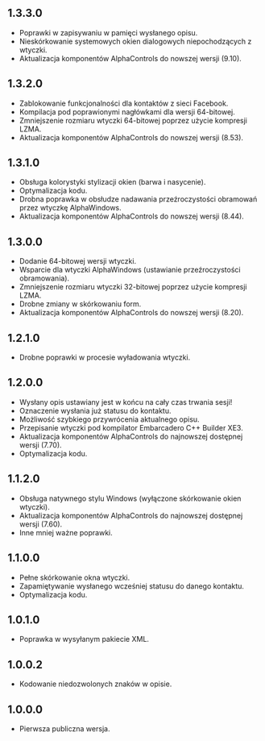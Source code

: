 1.3.3.0
-----
* Poprawki w zapisywaniu w pamięci wysłanego opisu.
* Nieskórkowanie systemowych okien dialogowych niepochodzących z wtyczki.
* Aktualizacja komponentów AlphaControls do nowszej wersji (9.10).

1.3.2.0
-----
* Zablokowanie funkcjonalności dla kontaktów z sieci Facebook.
* Kompilacja pod poprawionymi nagłówkami dla wersji 64-bitowej.
* Zmniejszenie rozmiaru wtyczki 64-bitowej poprzez użycie kompresji LZMA.
* Aktualizacja komponentów AlphaControls do nowszej wersji (8.53).

1.3.1.0
-----
* Obsługa kolorystyki stylizacji okien (barwa i nasycenie).
* Optymalizacja kodu.
* Drobna poprawka w obsłudze nadawania przeźroczystości obramowań przez wtyczkę AlphaWindows.
* Aktualizacja komponentów AlphaControls do nowszej wersji (8.44).

1.3.0.0
-----
* Dodanie 64-bitowej wersji wtyczki.
* Wsparcie dla wtyczki AlphaWindows (ustawianie przeźroczystości obramowania).
* Zmniejszenie rozmiaru wtyczki 32-bitowej poprzez użycie kompresji LZMA.
* Drobne zmiany w skórkowaniu form.
* Aktualizacja komponentów AlphaControls do nowszej wersji (8.20).

1.2.1.0
-----
* Drobne poprawki w procesie wyładowania wtyczki.

1.2.0.0
-----
* Wysłany opis ustawiany jest w końcu na cały czas trwania sesji!
* Oznaczenie wysłania już statusu do kontaktu.
* Możliwość szybkiego przywrócenia aktualnego opisu.
* Przepisanie wtyczki pod kompilator Embarcadero C++ Builder XE3.
* Aktualizacja komponentów AlphaControls do najnowszej dostępnej wersji (7.70).
* Optymalizacja kodu.

1.1.2.0
-----
* Obsługa natywnego stylu Windows (wyłączone skórkowanie okien wtyczki).
* Aktualizacja komponentów AlphaControls do najnowszej dostępnej wersji (7.60).
* Inne mniej ważne poprawki.

1.1.0.0
-----
* Pełne skórkowanie okna wtyczki.
* Zapamiętywanie wysłanego wcześniej statusu do danego kontaktu.
* Optymalizacja kodu.

1.0.1.0
-----
* Poprawka w wysyłanym pakiecie XML.

1.0.0.2
-----
* Kodowanie niedozwolonych znaków w opisie.

1.0.0.0
-----
* Pierwsza publiczna wersja.